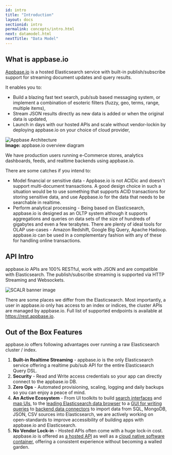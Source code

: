 ```yaml
---
id: intro
title: "Introduction"
layout: docs
sectionid: intro
permalink: concepts/intro.html
next: datamodel.html
nextTitle: "Data Model"
---
```


## What is appbase.io

[Appbase.io](https://appbase.io) is a hosted Elasticsearch service with built-in publish/subscribe support for streaming document updates and query results.

It enables you to:  

* Build a blazing fast text search, pub/sub based messaging system, or implement a combination of esoteric filters (fuzzy, geo, terms, range, multiple items),
* Stream JSON results directly as new data is added or when the original data is updated,  
* Launch in days with our hosted APIs and scale without vendor-lockin by deploying appbase.io on your choice of cloud provider, 


![Appbase Architecture](https://i.imgur.com/iJpqtks.png?1)  
**Image:** appbase.io overview diagram

We have production users running e-Commerce stores, analytics dashboards, feeds, and realtime backends using appbase.io.

There are some catches if you intend to:  

* Model financial or sensitive data - Appbase.io is not ACIDic and doesn't support multi-document transactions. A good design choice in such a situation would be to use something that supports ACID transactions for storing sensitive data, and use Appbase.io for the data that needs to be searchable in realtime.
* Perform analytical processing - Being based on Elasticsearch, appbase.io is designed as an OLTP system although it supports aggregations and queries on data sets of the size of hundreds of gigabytes and even a few terabytes. There are plenty of ideal tools for OLAP use-cases - Amazon Redshift, Google Big Query, Apache Hadoop. appbase.io can be used in a complementary fashion with any of these for handling online transactions.


## API Intro

appbase.io APIs are 100% RESTful, work with JSON and are compatible with Elasticsearch. The publish/subscribe streaming is supported via HTTP Streaming and Websockets.

![SCALR banner image](https://i.imgur.com/3nYaIQM.png?1)

There are some places we differ from the Elasticsearch. Most importantly, a user in appbase.io only has access to an index or indices, the cluster APIs are managed by appbase.io. Full list of supported endpoints is available at https://rest.appbase.io.


## Out of the Box Features

appbase.io offers following advantages over running a raw Elasticsearch cluster / index.

1. **Built-in Realtime Streaming** - appbase.io is the only Elasticsearch service offering a realtime pub/sub API for the entire Elasticsearch Query DSL.  
2. **Security** - Read and Write access credentials so your app can directly connect to the appbase.io DB.  
3. **Zero Ops** - Automated provisioning, scaling, logging and daily backups so you can enjoy a peace of mind.
4. **An Active Ecosystem** - From UI toolkits to build [search interfaces](https://opensource.appbase.io/reactivesearch) and [map UIs](https://opensource.appbase.io/reactivesearch), to the [leading Elasticsearch data browser](https://opensource.appbase.io/dejavu/) to a [GUI for writing queries](https://opensource.appbase.io/mirage/) to [backend data connectors](https://medium.appbase.io/abc-import-import-your-mongodb-sql-json-csv-data-into-elasticsearch-a202cafafc0d) to import data from SQL, MongoDB, JSON, CSV sources into Elasticsearch, we are actively working on open-standards to improve accessibility of building apps with appbase.io and Elasticsearch.  
5. **No Vendor Lock-in** - Hosted APIs often come with a huge lock-in cost. appbase.io is offered as [a hosted API](https://appbase.io) as well as a [cloud native software container](https://appbase.io/enterprise), offering a consistent experience without becoming a walled garden.

